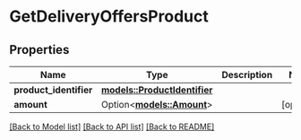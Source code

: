 # GetDeliveryOffersProduct

## Properties

Name | Type | Description | Notes
------------ | ------------- | ------------- | -------------
**product_identifier** | [**models::ProductIdentifier**](ProductIdentifier.md) |  | 
**amount** | Option<[**models::Amount**](Amount.md)> |  | [optional]

[[Back to Model list]](../README.md#documentation-for-models) [[Back to API list]](../README.md#documentation-for-api-endpoints) [[Back to README]](../README.md)



